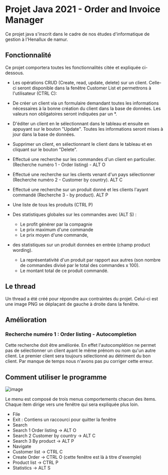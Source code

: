 # Projet Java 2021 - Order and Invoice Manager

Ce projet java s'inscrit dans le cadre de nos études d'informatique de gestion à l'Henallux de namur.

## Fonctionnalité
Ce projet comportera toutes les fonctionnalités citée et expliquée ci-dessous.

* Les opérations CRUD (Create, read, update, delete) sur un client. Celle-ci seront disponible dans la fenêtre Customer List et permettrons à l'utilisateur (CTRL C): 
 * De créer un client via un formulaire demandant toutes les informations nécessaires à la bonne création du client dans la base de données. Les valeurs non obligatoires seront indiquées par un *.
 * D'éditer un client en le sélectionnant dans le tableau et ensuite en appuyant sur le bouton "Update". Toutes les informations seront mises à jour dans la base de données.
 * Supprimer un client, en sélectionnant le client dans le tableau et en cliquant sur le bouton "Delete".

* Effectué une recherche sur les commandes d'un client en particulier. (Recherche numéro 1 - Order listing) - ALT O
* Effectué une recherche sur les clients venant d'un pays sélectionner (Recherche numéro 2 - Customer by country). ALT C
* Effectué une recherche sur un produit donné et les clients l'ayant commandé (Recherche 3 - by product). ALT P
* Une liste de tous les produits (CTRL P)
* Des statistiques globales sur les commandes avec (ALT S) : 
  * Le profit générer par la compagnie
  * Le prix maximum d'une commande
  * Le prix moyen d'une commande,
* des statistiques sur un produit données en entrée (champ product wording).
  * La représentativité d'un produit par rapport aux autres (son nombre de commandes divisé par le total des commandes x 100).
  * Le montant total de ce produit commandé.

## Le thread
Un thread a été créé pour répondre aux contraintes du projet. Celui-ci est une image PNG se déplaçant de gauche à droite dans la fenêtre.

## Amélioration 
### Recherche numéro 1 : Order listing - Autocompletion
Cette recherche doit être améliorée. En effet l'autocomplétion ne permet pas de sélectionner un client ayant le même prénom ou nom qu'un autre client. Le premier client sera toujours sélectionné au détriment du bon client. Par manque de temps nous n'avons pas pu corriger cette erreur.

## Comment utiliser le programme
![image](https://user-images.githubusercontent.com/48365113/119388930-37792000-bccb-11eb-9b60-bc4c4fd6e394.png)

Le menu est composé de trois menus comportements chacun des items. Chaque item dirige vers une fenêtre qui sera expliquée plus loin.
* File
 * Exit : Contiens un raccourci pour quitter la fenêtre
*	Search
  *	Search 1 Order listing -> ALT O
  *	Search 2 Customer by country -> ALT C
  *	Search 3 By product -> ALT P
*	Navigate
  *	Customer list -> CTRL C
  *	Create Order -> CTRL O (cette fenêtre est là à titre d'exemple)
  *	Product list -> CTRL P
  *	Statistics -> ALT S

